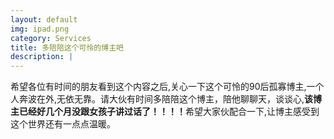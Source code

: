 ```yaml
---
layout: default
img: ipad.png
category: Services
title: 多陪陪这个可怜的博主吧
description: |
---
```

希望各位有时间的朋友看到这个内容之后,关心一下这个可怜的90后孤寡博主,一个人奔波在外,无依无靠。请大伙有时间多陪陪这个博主，陪他聊聊天，谈谈心,<b>该博主已经好几个月没跟女孩子讲过话了！！！！</b>希望大家伙配合一下,让博主感受到这个世界还有一点点温暖。